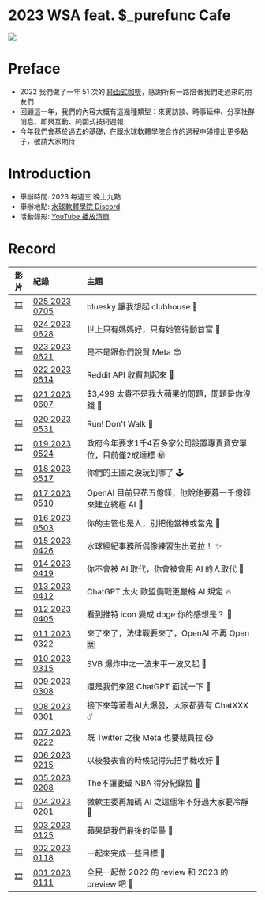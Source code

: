 # 2023 WSA feat. $_purefunc Cafe
![](https://raw.githubusercontent.com/PureFuncInc/purefunc-cafe/main/images/logo.png)

# Preface
* 2022 我們做了一年 51 次的 [純函式咖啡](https://github.com/PureFuncInc/purefunc-cafe)，感謝所有一路陪著我們走過來的朋友們
* 回顧這一年，我們的內容大概有這幾種類型：來賓訪談、時事延伸、分享社群消息、即興互動、純函式技術週報
* 今年我們會基於過去的基礎，在跟水球軟體學院合作的過程中碰撞出更多點子，敬請大家期待

# Introduction
* 舉辦時間: 2023 每週三 晚上九點
* 舉辦地點: [水球軟體學院 Discord](https://discord.gg/waterballsa)
* 活動錄影: [YouTube 播放清單](https://www.youtube.com/playlist?list=PLC3hT4Z5I-O64QSgj8IDMhGvtQLSXvUGN)

# Record
| 影片 | 紀錄 | 主題 |
| :---: | :--- | :--- |
| [🎞]() | [025 2023 0705](records/2023-07-05/README.md) | bluesky 讓我想起 clubhouse 🥹 |
| [🎞](https://youtu.be/hM6nyhRBGwc) | [024 2023 0628](records/2023-06-28/README.md) | 世上只有媽媽好，只有她管得動首富 👋 |
| [🎞](https://youtu.be/mnwxn2m4nIA) | [023 2023 0621](records/2023-06-21/README.md) | 是不是跟你們說買 Meta 😎 |
| [🎞](https://youtu.be/kZlTt0egrSA) | [022 2023 0614](records/2023-06-14/README.md) | Reddit API 收費割起來 🔪 |
| [🎞](https://youtu.be/muNNclqXj5U) | [021 2023 0607](records/2023-06-07/README.md) | $3,499 太貴不是我大蘋果的問題，問題是你沒錢 🍎 |
| [🎞](https://youtu.be/ymm2OMaLixU) | [020 2023 0531](records/2023-05-31/README.md) | Run! Don't Walk 🏃 |
| [🎞](https://youtu.be/1AEOcSpVgUk) | [019 2023 0524](records/2023-05-24/README.md) | 政府今年要求1千4百多家公司設置專責資安單位，目前僅2成達標 ㊙️ |
| [🎞](https://youtu.be/rtIQ1JkRY5k) | [018 2023 0517](records/2023-05-17/README.md) | 你們的王國之淚玩到哪了 🕹️ |
| [🎞](https://youtu.be/aZfnebEnbJk) | [017 2023 0510](records/2023-05-10/README.md) | OpenAI 目前只花五億鎂，他說他要募一千億鎂來建立終極 AI 🦄 |
| [🎞](https://youtu.be/33sd7PWeFok) | [016 2023 0503](records/2023-05-03/README.md) | 你的主管也是人，別把他當神或當鬼 👻 |
| [🎞](https://youtu.be/OePnsgIpiOU) | [015 2023 0426](records/2023-04-26/README.md) | 水球經紀事務所偶像練習生出道拉！ ✨ |
| [🎞](https://youtu.be/SXMN1YP5d9g) | [014 2023 0419](records/2023-04-19/README.md) | 你不會被 AI 取代，你會被會用 AI 的人取代 🌚|
| [🎞](https://youtu.be/6e9z6gOb7hY) | [013 2023 0412](records/2023-04-12/README.md) | ChatGPT 太火 歐盟備戰更嚴格 AI 規定 🔥 |
| [🎞](https://youtu.be/HXFkSg1w6Fw) | [012 2023 0405](records/2023-04-05/README.md) | 看到推特 icon 變成 doge 你的感想是？ 🐶 |
| [🎞](https://youtu.be/ABtimJz1MAA) | [011 2023 0322](records/2023-03-22/README.md) | 來了來了，法律戰要來了，OpenAI 不再 Open 🈲 |
| [🎞](https://youtu.be/mIm87eNv7KE) | [010 2023 0315](records/2023-03-15/README.md) | SVB 爆炸中之一波未平一波又起 🚨 |
| [🎞](https://youtu.be/JYjsXoI8Too) | [009 2023 0308](records/2023-03-08/README.md) | 還是我們來跟 ChatGPT 面試一下 🔮 |
| [🎞](https://youtu.be/iI6FBCOicgY) | [008 2023 0301](records/2023-03-01/README.md) | 接下來等著看AI大爆發，大家都要有 ChatXXX ☄️|
| [🎞](https://youtu.be/lVBMboSfMF8) | [007 2023 0222](records/2023-02-22/README.md) | 既 Twitter 之後 Meta 也要裁員拉 😱|
| [🎞](https://youtu.be/Ae27ofdcW4I) | [006 2023 0215](records/2023-02-15/README.md) | 以後發表會的時候記得先把手機收好 📱 |
| [🎞](https://youtu.be/GTqgOeOGTd4) | [005 2023 0208](records/2023-02-08/README.md) | The不讓要破 NBA 得分紀錄拉 🏀 |
| [🎞](https://youtu.be/QiVtaaYpWZ0) | [004 2023 0201](records/2023-02-01/README.md) | 微軟主委再加碼 AI 之這個年不好過大家要冷靜 🥶 |
| [🎞](https://youtu.be/XLVdXzTFdK8) | [003 2023 0125](records/2023-01-25/README.md) | 蘋果是我們最後的堡壘 🧱 |
| [🎞](https://youtu.be/MplMS9LM-ZU) | [002 2023 0118](records/2023-01-18/README.md) | 一起來完成一些目標 🎯|
| [🎞](https://youtu.be/Wq1cqqzrFZ0) | [001 2023 0111](records/2023-01-11/README.md) | 全民一起做 2022 的 review 和 2023 的 preview 吧 💪 |
